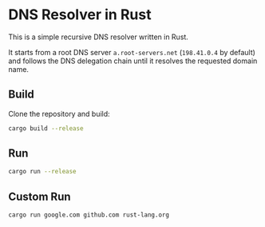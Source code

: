 # DNS Resolver in Rust

This is a simple recursive DNS resolver written in Rust.

It starts from a root DNS server `a.root-servers.net` (`198.41.0.4` by default) and follows the DNS delegation chain until it resolves the requested domain name.

## Build

Clone the repository and build:

```bash
cargo build --release
```

## Run

```bash
cargo run --release
```

## Custom Run

```bash
cargo run google.com github.com rust-lang.org
```
